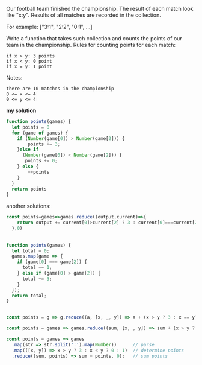 Our football team finished the championship. The result of each match look like "x:y". Results of all matches are recorded in the collection.

For example: ["3:1", "2:2", "0:1", ...]

Write a function that takes such collection and counts the points of our team in the championship. Rules for counting points for each match:

    if x > y: 3 points
    if x < y: 0 point
    if x = y: 1 point

Notes:

    there are 10 matches in the championship
    0 <= x <= 4
    0 <= y <= 4


**my solution**

```js
function points(games) {
  let points = 0
  for (game of games) {
    if (Number(game[0]) > Number(game[2])) {
        points += 3;
    }else if 
      (Number(game[0]) < Number(game[2])) {
       points += 0;
    } else {
        ++points
    }   
  }
  return points
}

```

another solutions:

```js 
const points=games=>games.reduce((output,current)=>{
    return output += current[0]>current[2] ? 3 : current[0]===current[2] ? 1 : 0;
  },0)
  
  
function points(games) {
  let total = 0;
  games.map(game => {
    if (game[0] === game[2]) {
      total += 1;
    } else if (game[0] > game[2]) {
      total += 3;
    }
  });
  return total;
}


const points = g => g.reduce((a, [x, _, y]) => a + (x > y ? 3 : x == y), 0)

const points = games => games.reduce((sum, [x, , y]) => sum + (x > y ? 3 : x == y), 0)

const points = games => games
  .map(str => str.split(':').map(Number))      // parse
  .map(([x, y]) => x > y ? 3 : x < y ? 0 : 1)  // determine points
  .reduce((sum, points) => sum + points, 0);   // sum points
```

